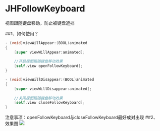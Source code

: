 JHFollowKeyboard
================
视图跟随键盘移动，防止被键盘遮挡

##1、如何使用？
```Objective-C
- (void)viewWillAppear:(BOOL)animated
{
    [super viewWillAppear:animated];
    
    //开启视图跟随键盘移动效果
    [self.view openFollowKeyboard];
}

- (void)viewWillDisappear:(BOOL)animated
{
    [super viewWillDisappear:animated];
    
    //关闭视图跟随键盘移动效果
    [self.view closeFollowKeyboard];
}
```
注意事项：openFollowKeyboard与closeFollowKeyboard最好成对出现
##2、效果图
![](http://a.hiphotos.bdimg.com/album/s%3D680%3Bq%3D90/sign=2ce1b2942c2eb938e86d79fae559f408/eac4b74543a98226b7fa9a528982b9014a90eb88.jpg)
